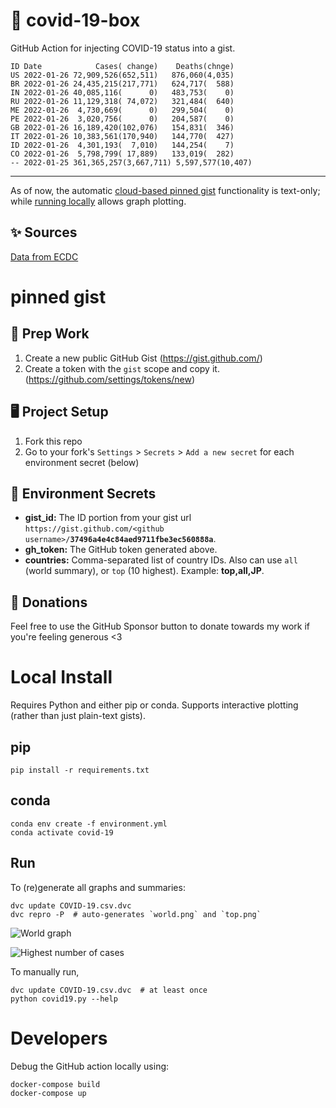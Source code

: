 # 🏥 covid-19-box

GitHub Action for injecting COVID-19 status into a gist.

```
ID Date            Cases( change)    Deaths(chnge)
US 2022-01-26 72,909,526(652,511)   876,060(4,035)
BR 2022-01-26 24,435,215(217,771)   624,717(  588)
IN 2022-01-26 40,085,116(      0)   483,753(    0)
RU 2022-01-26 11,129,318( 74,072)   321,484(  640)
ME 2022-01-26  4,730,669(      0)   299,504(    0)
PE 2022-01-26  3,020,756(      0)   204,587(    0)
GB 2022-01-26 16,189,420(102,076)   154,831(  346)
IT 2022-01-26 10,383,561(170,940)   144,770(  427)
ID 2022-01-26  4,301,193(  7,010)   144,254(    7)
CO 2022-01-26  5,798,799( 17,889)   133,019(  282)
-- 2022-01-25 361,365,257(3,667,711) 5,597,577(10,407)
```

---

As of now, the automatic [cloud-based pinned gist](#pinned-gist) functionality is text-only;
while [running locally](#local-install) allows graph plotting.

## ✨ Sources

[Data from ECDC](https://www.ecdc.europa.eu/en/publications-data/download-todays-data-geographic-distribution-covid-19-cases-worldwide)

# pinned gist

## 🎒 Prep Work
1. Create a new public GitHub Gist (https://gist.github.com/)
1. Create a token with the `gist` scope and copy it. (https://github.com/settings/tokens/new)

## 🖥 Project Setup
1. Fork this repo
1. Go to your fork's `Settings` > `Secrets` > `Add a new secret` for each environment secret (below)

## 🤫 Environment Secrets
- **gist_id:** The ID portion from your gist url `https://gist.github.com/<github username>/`**`37496a4e4c84aed9711fbe3ec560888a`**.
- **gh_token:** The GitHub token generated above.
- **countries:** Comma-separated list of country IDs. Also can use `all` (world summary), or `top` (10 highest). Example: **top,all,JP**.

## 💸 Donations

Feel free to use the GitHub Sponsor button to donate towards my work if you're feeling generous <3

# Local Install

Requires Python and either pip or conda. Supports interactive plotting (rather than just plain-text gists).

## pip

```
pip install -r requirements.txt
```

## conda

```
conda env create -f environment.yml
conda activate covid-19
```

## Run

To (re)generate all graphs and summaries:

```
dvc update COVID-19.csv.dvc
dvc repro -P  # auto-generates `world.png` and `top.png`
```

![World graph](world.png)

![Highest number of cases](top.png)

To manually run,

```
dvc update COVID-19.csv.dvc  # at least once
python covid19.py --help
```

# Developers

Debug the GitHub action locally using:

```
docker-compose build
docker-compose up
```

